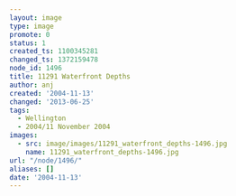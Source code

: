 ```yaml
---
layout: image
type: image
promote: 0
status: 1
created_ts: 1100345281
changed_ts: 1372159478
node_id: 1496
title: 11291 Waterfront Depths
author: anj
created: '2004-11-13'
changed: '2013-06-25'
tags:
  - Wellington
  - 2004/11 November 2004
images:
  - src: image/images/11291_waterfront_depths-1496.jpg
    name: 11291_waterfront_depths-1496.jpg
url: "/node/1496/"
aliases: []
date: '2004-11-13'
---
```


